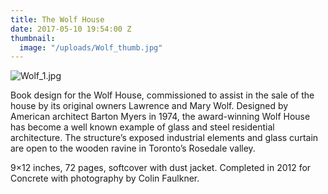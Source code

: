 ```yaml
---
title: The Wolf House
date: 2017-05-10 19:54:00 Z
thumbnail:
  image: "/uploads/Wolf_thumb.jpg"
---
```


![Wolf_1.jpg](/uploads/Wolf_1.jpg)




Book design for the Wolf House, commissioned to assist in the sale of the house by its original owners Lawrence and Mary Wolf. Designed by American architect Barton Myers in 1974, the award-winning Wolf House has become a well known example of glass and steel residential architecture. The structure’s exposed industrial elements and glass curtain are open to the wooden ravine in Toronto’s Rosedale valley. 

9×12 inches,  72 pages, softcover with dust jacket. Completed in 2012 for Concrete with photography by Colin Faulkner.